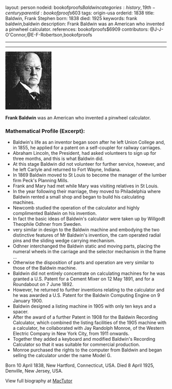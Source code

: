 layout: person
nodeid: bookofproofs$Baldwin
categories: history,19th-century
parentid: bookofproofs$603
tags: origin-usa
orderid: 1838
title: Baldwin, Frank Stephen
born: 1838
died: 1925
keywords: frank baldwin,baldwin
description: Frank Baldwin was an American who invented a pinwheel calculator.
references: bookofproofs$6909
contributors: @J-J-O'Connor,@E-F-Robertson,bookofproofs

---



---

![Baldwin.jpg](https://github.com/bookofproofs/bookofproofs.github.io/blob/main/_sources/_assets/images/portraits/Baldwin.jpg?raw=true)

**Frank Baldwin** was an American who invented a pinwheel calculator.

### Mathematical Profile (Excerpt):
* Baldwin's life as an inventor began soon after he left Union College and, in 1855, he applied for a patent on a self-coupler for railway carriages.
* Abraham Lincoln, the President, had asked volunteers to sign up for three months, and this is what Baldwin did.
* At this stage Baldwin did not volunteer for further service, however, and he left Carlyle and returned to Fort Wayne, Indiana.
* In 1869 Baldwin moved to St Louis to become the manager of the lumber firm Peck's Planning Mills.
* Frank and Mary had met while Mary was visiting relatives in St Louis.
* In the year following their marriage, they moved to Philadelphia where Baldwin rented a small shop and began to build his calculating machines.
* Newcomb studied the operation of the calculator and highly complimented Baldwin on his invention.
* In fact the basic ideas of Baldwin's calculator were taken up by Willgodt Theophile Odhner from Sweden.
* very similar in design to the Baldwin machine and embodying the two distinctive features of Mr Baldwin's invention, the cam operated radial pins and the sliding wedge carrying mechanism.
* Odhner interchanged the Baldwin static and moving parts, placing the numeral wheels in the carriage and the selector mechanism in the frame ...
* Otherwise the disposition of parts and operation are very similar to those of the Baldwin machine.
* Baldwin did not entirely concentrate on calculating machines for he was granted a U.S. Patent for a Cement Mixer on 12 May 1891, and for a Roundabout on 7 June 1892.
* However, he returned to further inventions relating to the calculator and he was awarded a U.S. Patent for the Baldwin Computing Engine on 9 January 1900.
* Baldwin designed a listing machine in 1905 with only ten keys and a spacer.
* After the award of a further Patent in 1908 for the Baldwin Recording Calculator, which combined the listing facilities of the 1905 machine with a calculator, he collaborated with Jay Randolph Monroe, of the Western Electric Company in New York City, from 1911 onwards.
* Together they added a keyboard and modified Baldwin's Recording Calculator so that it was suitable for commercial production.
* Monroe purchased the rights to the computer from Baldwin and began selling the calculator under the name Model G.

Born 10 April 1838, New Hartford, Connecticut, USA. Died 8 April 1925, Denville, New Jersey, USA.

View full biography at [MacTutor](https://mathshistory.st-andrews.ac.uk/Biographies/Baldwin/)
